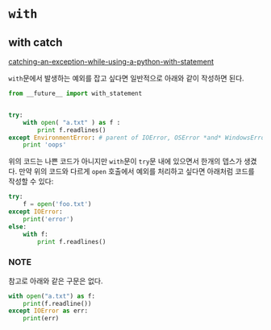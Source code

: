 # `with`

## with catch

[catching-an-exception-while-using-a-python-with-statement](https://stackoverflow.com/questions/713794/catching-an-exception-while-using-a-python-with-statement)

`with`문에서 발생하는 예외를 잡고 싶다면 일반적으로 아래와 같이 작성하면 된다.

```python
from __future__ import with_statement


try:
    with open( "a.txt" ) as f :
        print f.readlines()
except EnvironmentError: # parent of IOError, OSError *and* WindowsError where available
    print 'oops'
```

위의 코드는 나쁜 코드가 아니지만 `with`문이 `try`문 내에 있으면서 한개의 뎁스가 생겼다.
만약 위의 코드와 다르게 `open` 호출에서 예외를 처리하고 싶다면 아래처럼 코드를 작성할 수 있다:

```python
try:
    f = open('foo.txt')
except IOError:
    print('error')
else:
    with f:
        print f.readlines()
```

### NOTE

참고로 아래와 같은 구문은 없다.

```python
with open("a.txt") as f:
    print(f.readline())
except IOError as err:
    print(err)
```
